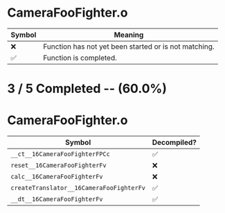 # CameraFooFighter.o
| Symbol | Meaning 
| ------------- | ------------- 
| :x: | Function has not yet been started or is not matching. 
| :white_check_mark: | Function is completed. 


# 3 / 5 Completed -- (60.0%)
# CameraFooFighter.o
| Symbol | Decompiled? |
| ------------- | ------------- |
| `__ct__16CameraFooFighterFPCc` | :white_check_mark: |
| `reset__16CameraFooFighterFv` | :x: |
| `calc__16CameraFooFighterFv` | :x: |
| `createTranslator__16CameraFooFighterFv` | :white_check_mark: |
| `__dt__16CameraFooFighterFv` | :white_check_mark: |
